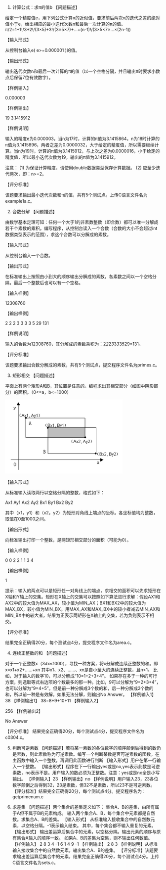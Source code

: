 1.	计算公式：求π的值b
【问题描述】

给定一个精度值e，用下列公式计算π的近似值，要求前后两次π的迭代之差的绝对值小于e，给出相应的最小迭代次数n和最后一次计算的π的值。
π/2=1+1!/3+2!/(3×5)+3!/(3×5×7)+…+(n-1)!/(3×5×7×…×(2n-1))

【输入形式】

从控制台输入e( e>=0.000001 )的值。

【输出形式】

输出迭代次数n和最后一次计算的π的值（以一个空格分隔，并且输出π时要求小数点后保留7位有效数字）。

【样例输入】

0.000003

【样例输出】

19 3.1415912

【样例说明】

输入的精度e为0.000003，当n为17时，计算的π值为3.1415864，n为18时计算的π值为3.1415896，两者之差为0.0000032，大于给定的精度值，所以需要继续计算。当n为19时，计算的π值为3.1415912，与上次之差为0.0000016，小于给定的精度值，所以最小迭代次数为19，输出的π值为3.1415912。

注意：
(1) 为保证计算精度，请使用double数据类型保存计算数据。
(2) 应至少迭代两次，即：n>=2。

【评分标准】

该题要求输出最小迭代次数和π的值，共有5个测试点。上传C语言文件名为example1a.c。

2.	合数分解
【问题描述】

由数学基本定理可知：任何一个大于1的非素数整数（即合数）都可以唯一分解成若干个素数的乘积。编写程序，从控制台读入一个合数（合数的大小不会超过int数据类型表示的范围），求这个合数可以分解成的素数。

【输入形式】

从控制台输入一个合数。

【输出形式】

在标准输出上按照由小到大的顺序输出分解成的素数，各素数之间以一个空格分隔，最后一个整数后也可以有一个空格。

【输入样例】

12308760

【输出样例】

2 2 2 3 3 3 3 5 29 131

【样例说明】

输入的合数为12308760，其分解成的素数乘积为：2*2*2*3*3*3*3*5*29*131。

【评分标准】

该题要求输出合数分解成的素数，共有5个测试点，提交程序文件名为primes.c。

3.	矩形相交
【问题描述】

平面上有两个矩形A和B，其位置是任意的。编程求出其相交部分（如图中阴影部分）的面积。（0<=a，b<=1000）

![clip_image0015441](assets/clip_image0015441.gif)

【输入形式】

从标准输入读取两行以空格分隔的整数，格式如下：

Ax1 Ay1 Ax2 Ay2
Bx1 By1 Bx2 By2

其中（x1，y1）和（x2，y2）为矩形对角线上端点的坐标。各坐标值均为整数，取值在0至1000之间。

【输出形式】

向标准输出打印一个整数，是两矩形相交部分的面积（可能为0）。

【输入样例】

0 0 2 2
1 1 3 4

【输出样例】

1

提示：输入的两点可以是矩形任一对角线上的端点，求相交的面积可以先求矩形在X轴和Y轴上的交集。矩形在X轴上的交集可以按照如下算法进行求解：假设AX1和AX2中的较大值为MAX_AX，较小值为MIN_AX；BX1和BX2中的较大值为MAX_BX，较小值为MIN_BX。用MAX_AX和MAX_BX中的较小者减去MIN_AX和MIN_BX中的较大者，结果为正表示两矩形在X轴上的交集，若为负则表示不相交。

【评分标准】

结果完全正确得20分，每个测试点4分，提交程序文件名为area.c。

4.	连续正整数的和
【问题描述】

对于一个正整数x（3≤x≤1000），寻找一种方案，将x分解成连续正整数的和。即
x=x1+x2+……+xn
其中x1、x2、……、xn是自小至大的连续正整数，且n>1。
比如，对于输入的数字10，可以分解成“10=1+2+3+4”。
如果存在多于一种的可行方案，则选取等式右边项的个数最多的那一种。比如，9可以分解为“9=2+3+4”，也可以分解为“9=4+5”。但是前一种分解成3个数的和，后一种分解成2个数的和，所以前一种是有效解。如果无法分解，则输出No Answer。
【样例输入1】
38 
【样例输出1】
38=8+9+10+11 
【样例输入2】

256 
【样例输出2】

No Answer 

【评分标准】
结果完全正确得20分，每个测试点4分，提交程序文件名为c0304.c。

5.	判断可逆素数
【问题描述】若将某一素数的各位数字的顺序颠倒后得到的数仍是素数，则此素数称为可逆素数。编写一个判断某数是否可逆素数的函数，在主函数中输入一个整数，再调用此函数进行判断
【输入形式】用户在第一行输入一个整数。
【输出形式】程序在下一行输出yes或是no,yes表示此数是可逆素数，no表示不是。用户输入的数必须为正整数。注意：yes或是no全是小写输出。
【样例输入】23
【样例输出】no
【样例说明】用户输入23，23各位数字颠倒之后得到32，23是素数，但32不是素数，所以23不是可逆素数。
【评分标准】结果完全正确得20分，每个测试点4分。提交程序名为：getprimenum.c

6.	求差集
【问题描述】两个集合的差集定义如下：
集合A、B的差集，由所有属于A但不属于B的元素构成。
输入两个集合A、B，每个集合中元素都是自然数。求集合A、B的差集。
【输入形式】
从标准输入接收集合中的自然数元素，以空格分隔。-1表示输入结束。
其中，每个集合都不输入重复的元素。
【输出形式】
输出差运算后集合中的元素，以空格分隔。输出元素的顺序与原有集合A输入的顺序一致。
如果A、B的差集为空集，则不输出任何数值。
【样例输入】
2 8 3 4 -1
6 1 4 9 -1
【样例输出】
2 8 3
【样例说明】从标准输入接收集合中的自然数元素，输出集合A、B的差集。
【评分标准】该题要求输出差运算后集合中的元素，结果完全正确得20分，每个测试点4分。上传C语言文件名为sets.c。